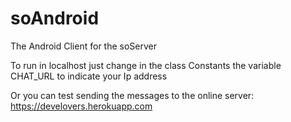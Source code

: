 # soAndroid
The Android Client for the soServer

To run in localhost just change in the class Constants the variable CHAT_URL to indicate your Ip address

Or you can test sending the messages to the online server: https://develovers.herokuapp.com

